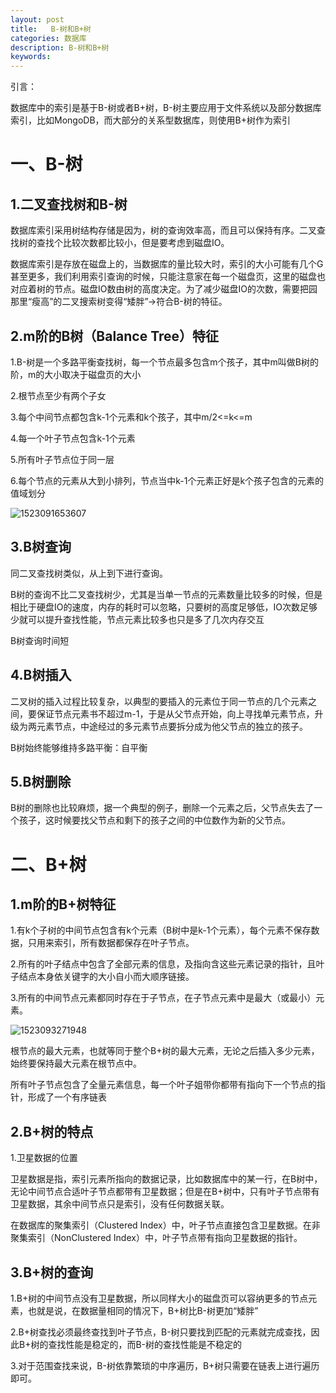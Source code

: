 ```yaml
---
layout: post
title:   B-树和B+树
categories: 数据库
description: B-树和B+树
keywords: 
---
```




引言：

数据库中的索引是基于B-树或者B+树，B-树主要应用于文件系统以及部分数据库索引，比如MongoDB，而大部分的关系型数据库，则使用B+树作为索引

# 一、B-树

## 1.二叉查找树和B-树

数据库索引采用树结构存储是因为，树的查询效率高，而且可以保持有序。二叉查找树的查找个比较次数都比较小，但是要考虑到磁盘IO。

数据库索引是存放在磁盘上的，当数据库的量比较大时，索引的大小可能有几个G甚至更多，我们利用索引查询的时候，只能注意家在每一个磁盘页，这里的磁盘也对应着树的节点。磁盘IO数由树的高度决定。为了减少磁盘IO的次数，需要把园那里“瘦高”的二叉搜索树变得“矮胖”->符合B-树的特征。

## 2.m阶的B树（Balance Tree）特征

1.B-树是一个多路平衡查找树，每一个节点最多包含m个孩子，其中m叫做B树的阶，m的大小取决于磁盘页的大小

2.根节点至少有两个子女

3.每个中间节点都包含k-1个元素和k个孩子，其中m/2<=k<=m

4.每一个叶子节点包含k-1个元素

5.所有叶子节点位于同一层

6.每个节点的元素从大到小排列，节点当中k-1个元素正好是k个孩子包含的元素的值域划分

![1523091653607](C:\Users\ADMINI~1\AppData\Local\Temp\1523091653607.png)

## 3.B树查询

同二叉查找树类似，从上到下进行查询。

B树的查询不比二叉查找树少，尤其是当单一节点的元素数量比较多的时候，但是相比于硬盘IO的速度，内存的耗时可以忽略，只要树的高度足够低，IO次数足够少就可以提升查找性能，节点元素比较多也只是多了几次内存交互

B树查询时间短

## 4.B树插入

二叉树的插入过程比较复杂，以典型的要插入的元素位于同一节点的几个元素之间，要保证节点元素书不超过m-1，于是从父节点开始，向上寻找单元素节点，升级为两元素节点，中途经过的多元素节点要拆分成为他父节点的独立的孩子。

B树始终能够维持多路平衡：自平衡

## 5.B树删除

B树的删除也比较麻烦，据一个典型的例子，删除一个元素之后，父节点失去了一个孩子，这时候要找父节点和剩下的孩子之间的中位数作为新的父节点。

# 二、B+树

## 1.m阶的B+树特征

1.有k个子树的中间节点包含有k个元素（B树中是k-1个元素），每个元素不保存数据，只用来索引，所有数据都保存在叶子节点。

2.所有的叶子结点中包含了全部元素的信息，及指向含这些元素记录的指针，且叶子结点本身依关键字的大小自小而大顺序链接。

3.所有的中间节点元素都同时存在于子节点，在子节点元素中是最大（或最小）元素。

![1523093271948](C:\Users\ADMINI~1\AppData\Local\Temp\1523093271948.png)

根节点的最大元素，也就等同于整个B+树的最大元素，无论之后插入多少元素，始终要保持最大元素在根节点中。

所有叶子节点包含了全量元素信息，每一个叶子姐带你都带有指向下一个节点的指针，形成了一个有序链表

## 2.B+树的特点

1.卫星数据的位置

卫星数据是指，索引元素所指向的数据记录，比如数据库中的某一行，在B树中，无论中间节点合适叶子节点都带有卫星数据；但是在B+树中，只有叶子节点带有卫星数据，其余中间节点只是索引，没有任何数据关联。

在数据库的聚集索引（Clustered Index）中，叶子节点直接包含卫星数据。在非聚集索引（NonClustered Index）中，叶子节点带有指向卫星数据的指针。



## 3.B+树的查询

1.B+树的中间节点没有卫星数据，所以同样大小的磁盘页可以容纳更多的节点元素，也就是说，在数据量相同的情况下，B+树比B-树更加“矮胖”

2.B+树查找必须最终查找到叶子节点，B-树只要找到匹配的元素就完成查找，因此B+树的查找性能是稳定的，而B-树的查找性能是不稳定的

3.对于范围查找来说，B-树依靠繁琐的中序遍历，B+树只需要在链表上进行遍历即可。